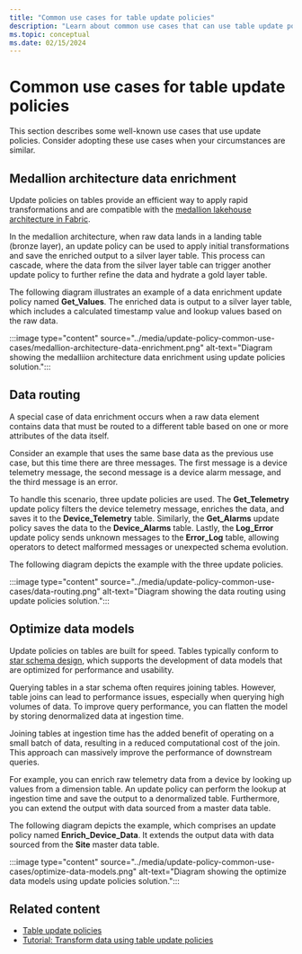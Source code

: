 ```yaml
---
title: "Common use cases for table update policies"
description: "Learn about common use cases that can use table update policies to perform complex transformations and save the results to destination tables."
ms.topic: conceptual
ms.date: 02/15/2024
---
```

# Common use cases for table update policies

This section describes some well-known use cases that use update policies. Consider adopting these use cases when your circumstances are similar.

## Medallion architecture data enrichment

Update policies on tables provide an efficient way to apply rapid transformations and are compatible with the [medallion lakehouse architecture in Fabric](/fabric/onelake/onelake-medallion-lakehouse-architecture).

In the medallion architecture, when raw data lands in a landing table (bronze layer), an update policy can be used to apply initial transformations and save the enriched output to a silver layer table. This process can cascade, where the data from the silver layer table can trigger another update policy to further refine the data and hydrate a gold layer table.

The following diagram illustrates an example of a data enrichment update policy named **Get_Values**. The enriched data is output to a silver layer table, which includes a calculated timestamp value and lookup values based on the raw data.

:::image type="content" source="../media/update-policy-common-use-cases/medallion-architecture-data-enrichment.png" alt-text="Diagram showing the medalliion architecture data enrichment  using update policies solution.":::

## Data routing

A special case of data enrichment occurs when a raw data element contains data that must be routed to a different table based on one or more attributes of the data itself.

Consider an example that uses the same base data as the previous use case, but this time there are three messages. The first message is a device telemetry message, the second message is a device alarm message, and the third message is an error.

To handle this scenario, three update policies are used. The **Get_Telemetry** update policy filters the device telemetry message, enriches the data, and saves it to the **Device_Telemetry** table. Similarly, the **Get_Alarms** update policy saves the data to the **Device_Alarms** table. Lastly, the **Log_Error** update policy sends unknown messages to the **Error_Log** table, allowing operators to detect malformed messages or unexpected schema evolution.

The following diagram depicts the example with the three update policies.

:::image type="content" source="../media/update-policy-common-use-cases/data-routing.png" alt-text="Diagram showing the data routing  using update policies solution.":::

## Optimize data models

Update policies on tables are built for speed. Tables typically conform to [star schema design](/power-bi/guidance/star-schema), which supports the development of data models that are optimized for performance and usability.

Querying tables in a star schema often requires joining tables. However, table joins can lead to performance issues, especially when querying high volumes of data. To improve query performance, you can flatten the model by storing denormalized data at ingestion time.

Joining tables at ingestion time has the added benefit of operating on a small batch of data, resulting in a reduced computational cost of the join. This approach can massively improve the performance of downstream queries.

For example, you can enrich raw telemetry data from a device by looking up values from a dimension table. An update policy can perform the lookup at ingestion time and save the output to a denormalized table. Furthermore, you can extend the output with data sourced from a master data table.

The following diagram depicts the example, which comprises an update policy named **Enrich_Device_Data**. It extends the output data with data sourced from the **Site** master data table.

:::image type="content" source="../media/update-policy-common-use-cases/optimize-data-models.png" alt-text="Diagram showing the optimize data models using update policies solution.":::

## Related content

* [Table update policies](update-policy.md)
* [Tutorial: Transform data using table update policies](update-policy-tutorial.md)
